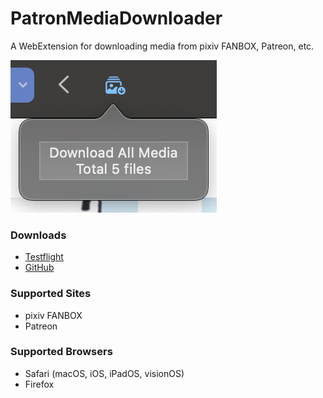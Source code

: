 # PatronMediaDownloader

A WebExtension for downloading media from pixiv FANBOX, Patreon, etc.

![Preview](./preview.png)

### Downloads

- [Testflight](https://testflight.apple.com/join/VP5uE1PG)
- [GitHub](https://github.com/sinoru/patron-media-downloader/releases)

### Supported Sites

- pixiv FANBOX
- Patreon

### Supported Browsers

- Safari (macOS, iOS, iPadOS, visionOS)
- Firefox
